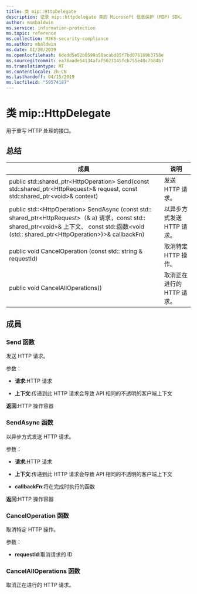 ```yaml
---
title: 类 mip::HttpDelegate
description: 记录 mip::httpdelegate 类的 Microsoft 信息保护 (MIP) SDK。
author: msmbaldwin
ms.service: information-protection
ms.topic: reference
ms.collection: M365-security-compliance
ms.author: mbaldwin
ms.date: 01/28/2019
ms.openlocfilehash: 6dedd5e52b0599a58acabd85f7bd076169b3758e
ms.sourcegitcommit: ea76aade54134afaf5023145fcb755e40c7b84b7
ms.translationtype: MT
ms.contentlocale: zh-CN
ms.lasthandoff: 04/15/2019
ms.locfileid: "59574187"
---
```

# <a name="class-miphttpdelegate"></a>类 mip::HttpDelegate 
用于重写 HTTP 处理的接口。
  
## <a name="summary"></a>总结
 成員                        | 说明                                
--------------------------------|---------------------------------------------
public std::shared_ptr\<HttpOperation\> Send(const std::shared_ptr\<HttpRequest\>& request, const std::shared_ptr\<void\>& context)  |  发送 HTTP 请求。
public std::\<HttpOperation\> SendAsync (const std:: shared_ptr\<HttpRequest\>（& a) 请求，const std:: shared_ptr\<void\>& 上下文、 const std::函数\<void (std:: shared_ptr\<HttpOperation\>)\>& callbackFn)  |  以异步方式发送 HTTP 请求。
public void CancelOperation (const std:: string & requestId)  |  取消特定 HTTP 操作。
public void CancelAllOperations()  |  取消正在进行的 HTTP 请求。
  
## <a name="members"></a>成員
  
### <a name="send-function"></a>Send 函数
发送 HTTP 请求。

参数：  
* **请求**:HTTP 请求 


* **上下文**:传递到此 HTTP 请求会导致 API 相同的不透明的客户端上下文



  
**返回**:HTTP 操作容器
  
### <a name="sendasync-function"></a>SendAsync 函数
以异步方式发送 HTTP 请求。

参数：  
* **请求**:HTTP 请求 


* **上下文**:传递到此 HTTP 请求会导致 API 相同的不透明的客户端上下文 


* **callbackFn**:将在完成时执行的函数



  
**返回**:HTTP 操作容器
  
### <a name="canceloperation-function"></a>CancelOperation 函数
取消特定 HTTP 操作。

参数：  
* **requestId**:取消请求的 ID


  
### <a name="cancelalloperations-function"></a>CancelAllOperations 函数
取消正在进行的 HTTP 请求。
